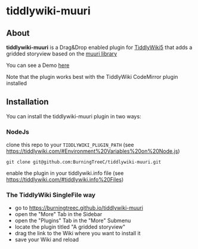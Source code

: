 # tiddlywiki-muuri

## About

**tiddlywiki-muuri** is a Drag&Drop enabled plugin for [TiddlyWiki5](https://tiddlywiki.com) that adds a gridded storyview based on the [muuri library](https://muuri.dev)

You can see a Demo [here](https://burningtreec.github.io/tiddlywiki-muuri)

Note that the plugin works best with the TiddlyWiki CodeMirror plugin installed

## Installation

You can install the tiddlywiki-muuri plugin in two ways:

### NodeJs

clone this repo to your `TIDDLYWIKI_PLUGIN_PATH` (see https://tiddlywiki.com/#Environment%20Variables%20on%20Node.js)

```
git clone git@github.com:BurningTreeC/tiddlywiki-muuri.git
```

enable the plugin in your tiddlywiki.info file (see https://tiddlywiki.com/#tiddlywiki.info%20Files)

### The TiddlyWiki SingleFile way

- go to https://burningtreec.github.io/tiddlywiki-muuri
- open the "More" Tab in the Sidebar
- open the "Plugins" Tab in the "More" Submenu
- locate the plugin titled "A gridded storyview"
- drag the link to the Wiki where you want to install it
- save your Wiki and reload

